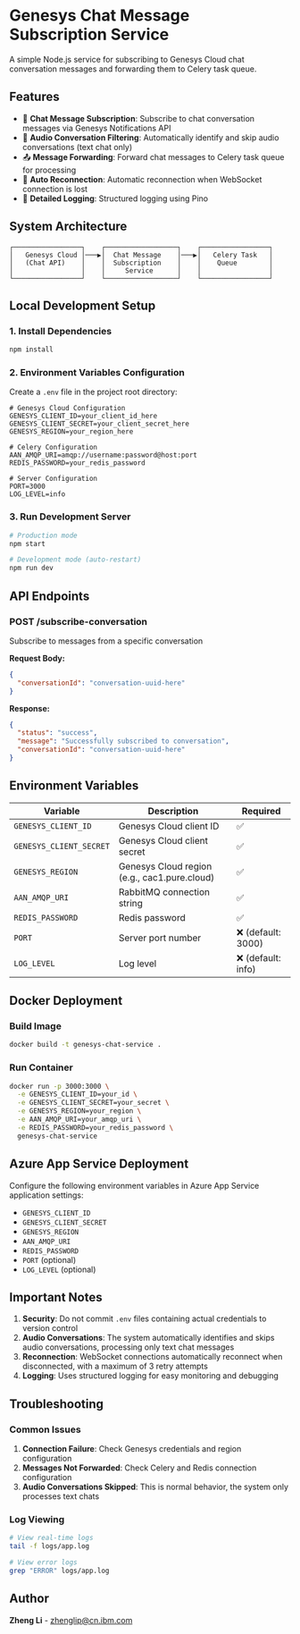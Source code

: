 # Genesys Chat Message Subscription Service

A simple Node.js service for subscribing to Genesys Cloud chat conversation messages and forwarding them to Celery task queue.

## Features

- 🔄 **Chat Message Subscription**: Subscribe to chat conversation messages via Genesys Notifications API
- 🚫 **Audio Conversation Filtering**: Automatically identify and skip audio conversations (text chat only)
- 📤 **Message Forwarding**: Forward chat messages to Celery task queue for processing
- 🔄 **Auto Reconnection**: Automatic reconnection when WebSocket connection is lost
- 📝 **Detailed Logging**: Structured logging using Pino

## System Architecture

```
┌─────────────────┐    ┌──────────────────┐    ┌─────────────────┐
│   Genesys Cloud │───▶│  Chat Message    │───▶│   Celery Task   │
│   (Chat API)    │    │  Subscription    │    │    Queue        │
│                 │    │     Service      │    │                 │
└─────────────────┘    └──────────────────┘    └─────────────────┘
```

## Local Development Setup

### 1. Install Dependencies
```bash
npm install
```

### 2. Environment Variables Configuration
Create a `.env` file in the project root directory:

```env
# Genesys Cloud Configuration
GENESYS_CLIENT_ID=your_client_id_here
GENESYS_CLIENT_SECRET=your_client_secret_here
GENESYS_REGION=your_region_here

# Celery Configuration
AAN_AMQP_URI=amqp://username:password@host:port
REDIS_PASSWORD=your_redis_password

# Server Configuration
PORT=3000
LOG_LEVEL=info
```

### 3. Run Development Server
```bash
# Production mode
npm start

# Development mode (auto-restart)
npm run dev
```

## API Endpoints

### POST /subscribe-conversation
Subscribe to messages from a specific conversation

**Request Body:**
```json
{
  "conversationId": "conversation-uuid-here"
}
```

**Response:**
```json
{
  "status": "success",
  "message": "Successfully subscribed to conversation",
  "conversationId": "conversation-uuid-here"
}
```

## Environment Variables

| Variable | Description | Required |
|----------|-------------|----------|
| `GENESYS_CLIENT_ID` | Genesys Cloud client ID | ✅ |
| `GENESYS_CLIENT_SECRET` | Genesys Cloud client secret | ✅ |
| `GENESYS_REGION` | Genesys Cloud region (e.g., cac1.pure.cloud) | ✅ |
| `AAN_AMQP_URI` | RabbitMQ connection string | ✅ |
| `REDIS_PASSWORD` | Redis password | ✅ |
| `PORT` | Server port number | ❌ (default: 3000) |
| `LOG_LEVEL` | Log level | ❌ (default: info) |

## Docker Deployment

### Build Image
```bash
docker build -t genesys-chat-service .
```

### Run Container
```bash
docker run -p 3000:3000 \
  -e GENESYS_CLIENT_ID=your_id \
  -e GENESYS_CLIENT_SECRET=your_secret \
  -e GENESYS_REGION=your_region \
  -e AAN_AMQP_URI=your_amqp_uri \
  -e REDIS_PASSWORD=your_redis_password \
  genesys-chat-service
```

## Azure App Service Deployment

Configure the following environment variables in Azure App Service application settings:

- `GENESYS_CLIENT_ID`
- `GENESYS_CLIENT_SECRET`
- `GENESYS_REGION`
- `AAN_AMQP_URI`
- `REDIS_PASSWORD`
- `PORT` (optional)
- `LOG_LEVEL` (optional)

## Important Notes

1. **Security**: Do not commit `.env` files containing actual credentials to version control
2. **Audio Conversations**: The system automatically identifies and skips audio conversations, processing only text chat messages
3. **Reconnection**: WebSocket connections automatically reconnect when disconnected, with a maximum of 3 retry attempts
4. **Logging**: Uses structured logging for easy monitoring and debugging

## Troubleshooting

### Common Issues

1. **Connection Failure**: Check Genesys credentials and region configuration
2. **Messages Not Forwarded**: Check Celery and Redis connection configuration
3. **Audio Conversations Skipped**: This is normal behavior, the system only processes text chats

### Log Viewing
```bash
# View real-time logs
tail -f logs/app.log

# View error logs
grep "ERROR" logs/app.log
```

## Author

**Zheng Li** - zhenglip@cn.ibm.com